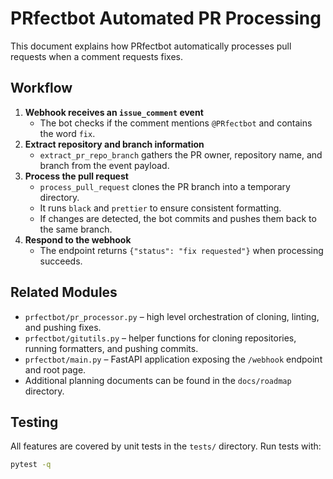 # PRfectbot Automated PR Processing

This document explains how PRfectbot automatically processes pull requests when a comment requests fixes.

## Workflow

1. **Webhook receives an `issue_comment` event**
   - The bot checks if the comment mentions `@PRfectbot` and contains the word `fix`.
2. **Extract repository and branch information**
   - `extract_pr_repo_branch` gathers the PR owner, repository name, and branch from the event payload.
3. **Process the pull request**
   - `process_pull_request` clones the PR branch into a temporary directory.
   - It runs `black` and `prettier` to ensure consistent formatting.
   - If changes are detected, the bot commits and pushes them back to the same branch.
4. **Respond to the webhook**
   - The endpoint returns `{"status": "fix requested"}` when processing succeeds.

## Related Modules

- `prfectbot/pr_processor.py` – high level orchestration of cloning, linting, and pushing fixes.
- `prfectbot/gitutils.py` – helper functions for cloning repositories, running formatters, and pushing commits.
- `prfectbot/main.py` – FastAPI application exposing the `/webhook` endpoint and root page.
- Additional planning documents can be found in the `docs/roadmap` directory.

## Testing

All features are covered by unit tests in the `tests/` directory. Run tests with:

```bash
pytest -q
```
